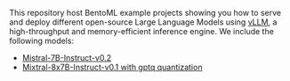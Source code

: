 This repository host BentoML example projects showing you how to serve and deploy different open-source Large Language Models using [vLLM](https://vllm.ai), a high-throughput and memory-efficient inference engine. We include the following models:

- [Mistral-7B-Instruct-v0.2](mistral-7b-instruct/)
- [Mixtral-8x7B-Instruct-v0.1 with gptq quantization](mistral-7b-instruct/)
